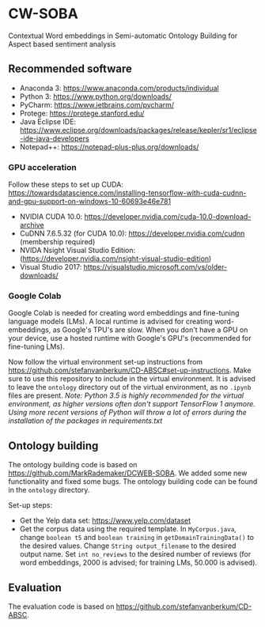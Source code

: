 # CW-SOBA
Contextual Word embeddings in Semi-automatic Ontology Building for Aspect based sentiment analysis

## Recommended software
- Anaconda 3: https://www.anaconda.com/products/individual
- Python 3: https://www.python.org/downloads/
- PyCharm: https://www.jetbrains.com/pycharm/
- Protege: https://protege.stanford.edu/
- Java Eclipse IDE: https://www.eclipse.org/downloads/packages/release/kepler/sr1/eclipse-ide-java-developers
- Notepad++: https://notepad-plus-plus.org/downloads/

### GPU acceleration
Follow these steps to set up CUDA: https://towardsdatascience.com/installing-tensorflow-with-cuda-cudnn-and-gpu-support-on-windows-10-60693e46e781
- NVIDIA CUDA 10.0: https://developer.nvidia.com/cuda-10.0-download-archive
- CuDNN 7.6.5.32 (for CUDA 10.0): https://developer.nvidia.com/cudnn (membership required)
- NVIDA Nsight Visual Studio Edition: (https://developer.nvidia.com/nsight-visual-studio-edition)
- Visual Studio 2017: https://visualstudio.microsoft.com/vs/older-downloads/

### Google Colab
Google Colab is needed for creating word embeddings and fine-tuning language models (LMs). A local runtime is advised for creating word-embeddings, as Google's TPU's are slow. When you don't have a GPU on your device, use a hosted runtime with Google's GPU's (recommended for fine-tuning LMs).

Now follow the virtual environment set-up instructions from https://github.com/stefanvanberkum/CD-ABSC#set-up-instructions. Make sure to use this repository to include in the virtual environment. It is advised to leave the `ontology` directory out of the virtual environment, as no `.ipynb` files are present. _Note: Python 3.5 is highly recommended for the virtual environment, as higher versions often don't support TensorFlow 1 anymore. Using more recent versions of Python will throw a lot of errors during the installation of the packages in requirements.txt_

## Ontology building
The ontology building code is based on https://github.com/MarkRademaker/DCWEB-SOBA. We added some new functionality and fixed some bugs. The ontology building code can be found in the `ontology` directory.

Set-up steps:
- Get the Yelp data set: https://www.yelp.com/dataset
- Get the corpus data using the required template. In `MyCorpus.java`, change `boolean t5` and `boolean training` in `getDomainTrainingData()` to the desired values. Change `String output_filename` to the desired output name. Set `int no_reviews` to the desired number of reviews (for word embeddings, 2000 is advised; for training LMs, 50.000 is advised).

## Evaluation
The evaluation code is based on https://github.com/stefanvanberkum/CD-ABSC.

